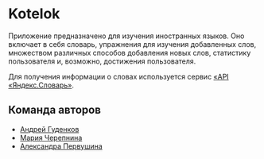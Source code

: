 
# Kotelok

Приложение предназначено для изучения иностранных языков. Оно включает в себя словарь, упражнения для изучения добавленных слов, множеством различных способов добавления новых слов, статистику пользователя и, возможно, достижения пользователя.

Для получения информации о словах используется сервис [«API «Яндекс.Словарь»](http://api.yandex.ru/dictionary).

## Команда авторов

- [Андрей Гуденков](https://github.com/andreyhoco)
- [Мария Черепнина](https://github.com/MariaMsu)
- [Александра Первушина](https://github.com/queenofpigeons)

